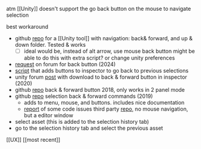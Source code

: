 
atm [[Unity]] doesn't support the go back button on the mouse to navigate selection

best workaround
- github [repo](https://github.com/wappenull/unity-cutcopypaste-nav) for a [[Unity tool]] with navigation: back&  forward, and up & down folder.
  Tested & works
	- [ ] ideal would be, instead of alt arrow, use mouse back button
	      might be able to do this with extra script? or change unity preferences

- [request](https://discussions.unity.com/t/will-unity-editor-ever-have-a-back-button/1522767) on forum for back button (2024)
- [script](https://discussions.unity.com/t/editor-forward-back-buttons-editor-script/937664) that adds buttons to inspector to go back to previous selections
- unity forum [post](https://discussions.unity.com/t/can-we-get-a-back-button-in-the-project-panel/753510/6) with download to back & forward button in inspector (2020)
- github [repo](https://github.com/creativitRy/UnityProjectBrowserHistory) back & forward button 2018, only works in 2 panel mode
- github [repo](https://github.com/garettbass/UnityExtensions.SelectionHistory) selection back & forward commands (2019)
	- adds to menu, mouse, and buttons. includes nice documentation
	- [report](https://github.com/garettbass/UnityExtensions.SelectionHistory/issues/2) of some code issues 
third party [repo](https://github.com/acoppes/unity-history-window), no mouse navigation, but a editor window 
- select asset (this is added to the selection history tab)
- go to the selection history tab and  select the previous asset

[[UX]]
[[most recent]]
